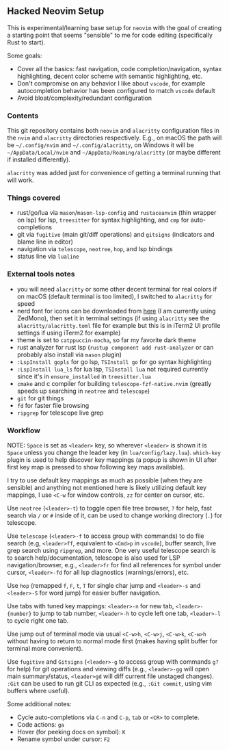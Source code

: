 ## Hacked Neovim Setup

This is experimental/learning base setup for `neovim` with the goal of creating a starting point that seems "sensible" to me for code editing (specifically Rust to start).

Some goals:
- Cover all the basics: fast navigation, code completion/navigation, syntax highlighting, decent color scheme with semantic highlighting, etc.
- Don't compromise on any behavior I like about `vscode`, for example autocompletion behavior has been configured to match `vscode` default
- Avoid bloat/complexity/redundant configuration

### Contents

This git repository contains both `neovim` and `alacritty` configuration files in the `nvim` and `alacritty` directories respectively. E.g., on macOS the path will be `~/.config/nvim` and `~/.config/alacritty`, on Windows it will be `~/AppData/Local/nvim` and `~/AppData/Roaming/alacritty` (or maybe different if installed differently).

`alacritty` was added just for convenience of getting a terminal running that will work.

### Things covered

- rust/go/lua via `mason`/`mason-lsp-config` and `rustaceanvim` (thin wrapper on lsp) for lsp, `treesitter` for syntax highlighting, and `cmp` for auto-completions
- git via `fugitive` (main git/diff operations) and `gitsigns` (indicators and blame line in editor)
- navigation via `telescope`, `neotree`, `hop`, and lsp bindings
- status line via `lualine`

### External tools notes

- you will need `alacritty` or some other decent terminal for real colors if on macOS (default terminal is too limited), I switched to `alacritty` for speed
- nerd font for icons can be downloaded from [here](https://www.nerdfonts.com/font-downloads) (I am currently using ZedMono), then set it in terminal settings (if using `alacritty` see the `alacritty/alacritty.toml` file for example but this is in iTerm2 UI profile settings if using iTerm2 for example)
- theme is set to `catppuccin-mocha`, so far my favorite dark theme
- rust analyzer for rust lsp (`rustup component add rust-analyzer` or can probably also install via `mason` plugin)
- `:LspInstall gopls` for go lsp, `TSInstall go` for go syntax highlighting
- `:LspInstall lua_ls` for lua lsp, `TSInstall lua` not required currently since it's in `ensure_installed` in `treesitter.lua`
- `cmake` and c compiler for building `telescope-fzf-native.nvim` (greatly speeds up searching in `neotree` and `telescope`)
- `git` for git things
- `fd` for faster file browsing
- `ripgrep` for telescope live grep

### Workflow

NOTE: `Space` is set as `<leader>` key, so wherever `<leader>` is shown it is `Space` unless you change the leader key (in `lua/config/lazy.lua`). `which-key` plugin is used to help discover key mappings (a popup is shown in UI after first key map is pressed to show following key maps available).

I try to use default key mappings as much as possible (when they are sensible) and anything not mentioned here is likely utilizing default key mappings, I use `<C-w` for window controls, `zz` for center on cursor, etc.

Use `neotree` (`<leader>-t`) to toggle open file tree browser, `?` for help, fast search via `/` or `#` inside of it, can be used to change working directory (`.`) for telescope.

Use `telescope` (`<leader>-f` to access group with commands) to do file search (e.g, `<leader>ff`, equivalent to `<Cmd>p` in `vscode`), buffer search, live grep search using `ripgrep`, and more. One very useful telescope search is to search help/documentation, telescope is also used for LSP navigation/browser, e.g., `<leader>fr` for find all references for symbol under cursor, `<leader>-fd` for all lsp diagnostics (warnings/errors), etc.

Use `hop` (remapped `f`, `F`, `t`, `T` for single char jump and `<leader>-s` and `<leader>-S` for word jump) for easier buffer navigation.

Use tabs with tuned key mappings: `<leader>-n` for new tab, `<leader>-{number}` to jump to tab number, `<leader>-h` to cycle left one tab, `<leader>-l` to cycle right one tab.

Use jump out of terminal mode via usual `<C-w>h`, `<C-w>j`, `<C-w>k`, `<C-w>h` without having to return to normal mode first (makes having split buffer for terminal more convenient). 

Use `fugitive` and `Gitsigns` (`<leader>-g` to access group with commands `g?` for help) for git operations and viewing diffs (e.g., `<leader>-gg` will open main summary/status, `<leader>gd` will diff current file unstaged changes). `:Git` can be used to run git CLI as expected (e.g., `:Git commit`, using vim buffers where useful).

Some additional notes:
- Cycle auto-completions via `C-n` and `C-p`, `tab` or `<CR>` to complete.
- Code actions: `ga`
- Hover (for peeking docs on symbol): `K`
- Rename symbol under cursor: `F2`

